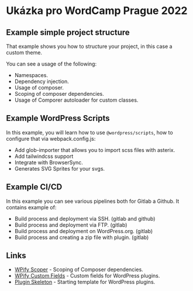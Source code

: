 # Ukázka pro WordCamp Prague 2022

## Example simple project structure

That example shows you how to structure your project, in this case a custom theme.

You can see a usage of the following:

* Namespaces.
* Dependency injection.
* Usage of composer.
* Scoping of composer dependencies.
* Usage of Comporer autoloader for custom classes.


## Example WordPress Scripts

In this example, you will learn how to use `@wordpress/scripts`, how to configure
that via webpack.config.js:

* Add glob-importer that allows you to import scss files with asterix.
* Add tailwindcss support
* Integrate with BrowserSync.
* Generates SVG Sprites for your svgs.

## Example CI/CD

In this example you can see various pipelines both for Gitlab a Github. It contains example of:

* Build process and deployment via SSH. (gitlab and github)
* Build process and deployment via FTP. (gitlab)
* Build process and deployment on WordPress.org. (gitlab)
* Build process and creating a zip file with plugin. (gitlab)

## Links

* [WPify Scoper](https://gitlab.com/wpify/scoper) - Scoping of Composer dependencies.
* [WPify Custom Fields](https://gitlab.com/wpify/custom-fields) - Custom fields for WordPress plugins.
* [Plugin Skeleton](https://gitlab.com/wpify/plugin-skeleton) - Starting template for WordPress plugins.
